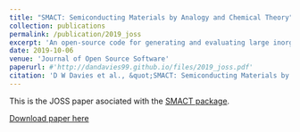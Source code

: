 ```yaml
---
title: "SMACT: Semiconducting Materials by Analogy and Chemical Theory"
collection: publications
permalink: /publication/2019_joss
excerpt: 'An open-source code for generating and evaluating large inorganic composition spaces.'
date: 2019-10-06
venue: 'Journal of Open Source Software'
paperurl: #'http://dandavies99.github.io/files/2019_joss.pdf'
citation: 'D W Davies et al., &quot;SMACT: Semiconducting Materials by Analogy and Chemical Theory&quot; <i>JOSS</i>, 4 (2019).'
---
```

This is the JOSS paper asociated with the [SMACT package](https://github.com/wmd-group/smact).

[Download paper here](http://dandavies99.github.io/files/2019_joss.pdf)
